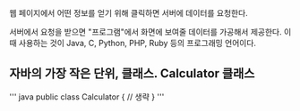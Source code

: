 웹 페이지에서 어떤 정보를 얻기 위해 클릭하면 서버에 데이터를 요청한다. 

서버에서 요청을 받으면 "프로그램"에서 화면에 보여줄 데이터를 가공해서 제공한다. 이때 사용하는 것이 Java, C, Python, PHP, Ruby 등의 프로그래밍 언어이다. 

## 자바의 가장 작은 단위, 클래스. Calculator 클래스

''' java
public class Calculator {
	// 생략
}
'''
